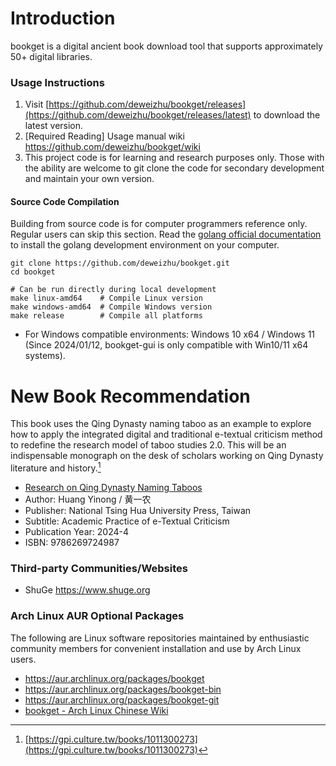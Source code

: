 # Introduction

bookget is a digital ancient book download tool that supports approximately 50+ digital libraries.

### Usage Instructions
1. Visit [https://github.com/deweizhu/bookget/releases](https://github.com/deweizhu/bookget/releases/latest) to download the latest version.
1. [Required Reading] Usage manual wiki https://github.com/deweizhu/bookget/wiki 
1. This project code is for learning and research purposes only. Those with the ability are welcome to git clone the code for secondary development and maintain your own version.

#### Source Code Compilation
Building from source code is for computer programmers reference only. Regular users can skip this section.
Read the [golang official documentation](https://golang.google.cn/doc/install) to install the golang development environment on your computer.
```shell
git clone https://github.com/deweizhu/bookget.git
cd bookget

# Can be run directly during local development
make linux-amd64    # Compile Linux version
make windows-amd64  # Compile Windows version
make release        # Compile all platforms
```

- For Windows compatible environments: Windows 10 x64 / Windows 11 (Since 2024/01/12, bookget-gui is only compatible with Win10/11 x64 systems).

# New Book Recommendation

This book uses the Qing Dynasty naming taboo as an example to explore how to apply the integrated digital and traditional e-textual criticism method to redefine the research model of taboo studies 2.0. This will be an indispensable monograph on the desk of scholars working on Qing Dynasty literature and history.[^1]
- [Research on Qing Dynasty Naming Taboos](https://gpi.culture.tw/books/1011300273)
- Author: Huang Yinong / 黄一农
- Publisher: National Tsing Hua University Press, Taiwan
- Subtitle: Academic Practice of e-Textual Criticism
- Publication Year: 2024-4
- ISBN: 9786269724987
[^1]:[https://gpi.culture.tw/books/1011300273](https://gpi.culture.tw/books/1011300273)

### Third-party Communities/Websites
- ShuGe https://www.shuge.org
### Arch Linux AUR Optional Packages
The following are Linux software repositories maintained by enthusiastic community members for convenient installation and use by Arch Linux users.
- https://aur.archlinux.org/packages/bookget
- https://aur.archlinux.org/packages/bookget-bin
- https://aur.archlinux.org/packages/bookget-git
- [bookget - Arch Linux Chinese Wiki](https://wiki.archlinuxcn.org/wiki/Bookget)


